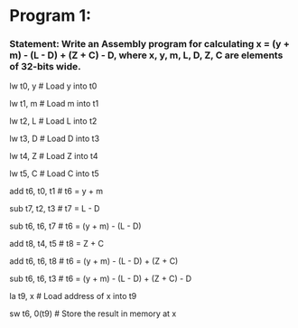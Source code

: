 # Program 1: 
### Statement: Write an Assembly program for calculating  x = (y + m) - (L - D) + (Z + C) - D, where x, y, m, L, D, Z, C are elements of 32-bits wide. 

lw t0, y         # Load y into t0
   
lw t1, m     # Load m into t1

lw t2, L     # Load L into t2

lw t3, D     # Load D into t3
    
lw t4, Z     # Load Z into t4

lw t5, C     # Load C into t5

add t6, t0, t1   # t6 = y + m

sub t7, t2, t3   # t7 = L - D

sub t6, t6, t7   # t6 = (y + m) - (L - D)

add t8, t4, t5   # t8 = Z + C

add t6, t6, t8   # t6 = (y + m) - (L - D) + (Z + C)

sub t6, t6, t3   # t6 = (y + m) - (L - D) + (Z + C) - D

la t9, x         # Load address of x into t9

sw t6, 0(t9)     # Store the result in memory at x
